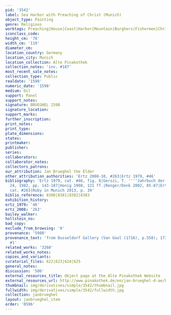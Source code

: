 ```yaml
---
pid: '3542'
label: Sea Harbor with Preaching of Christ (Munich)
object_type: Painting
genre: Religious
worktags: Preaching|House|Coast|Harbor|Mountain|Burghers|Fishermen|Christ|New Testament|Boat
iconclass_code:
height_cm: '78'
width_cm: '119'
diameter_cm:
location_country: Germany
location_city: Munich
location_collection: Alte Pinakothek
collection_notes: 'inv. #187'
most_recent_sale_notes:
collection_type: Public
realdate: '1598'
numeric_date: '1598'
medium: Oil
support: Panel
support_notes:
signature: BRUEGHEL 1598
signature_location:
support_marks:
further_inscription:
print_notes:
print_type:
plate_dimensions:
states:
printmaker:
publisher:
series:
collaborators:
collaborator_notes:
collectors_patrons:
our_attribution: Jan Brueghel the Elder
other_attribution_authorities: 'Ertz 2008-10, #263|Ertz 1979, #46'
bibliography: 'Ertz 1979, cat. #46, fig. 8|Gerszi, T. ''''Jahrbuch der Berliner Museen'''',
  24, 1982, pp. 143-187|Honig 1998, 121 ff.|Renger/Denk 2002, 85-87|Ertz 2008-10,
  cat. #263|Ruby in Munich 2013, p. 39'
biblio_reference: 8380|8381|8382|8383
exhibition_history:
ertz_1979: '46'
ertz_2008: '263'
bailey_walker:
hollstein_no:
bad_copy:
exclude_from_browsing: '0'
provenance: '5980'
provenance_text: 'from Dusseldorf Gallery (Van Gool (1716), p.558); 1730 inventory
  #1'
related_works: '3260'
related_works_notes:
copies_and_variants:
curatorial_files: 622|623|624|625
general_notes:
discussion: '506'
external_resources_title: Object page at the Alte Pinakothek Website
external_resources_url: http://www.pinakothek.de/en/jan-brueghel-d-ae/harbour-scene-christ-preaching
thumbnail: img/derivatives/simple/3542/thumbnail.jpg
fullwidth: img/derivatives/simple/3542/fullwidth.jpg
collection: janbrueghel
layout: janbrueghel_item
order: '0596'
---
```

